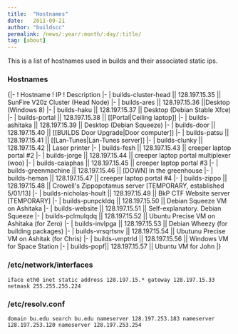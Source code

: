 ```yaml
---
title:  "Hostnames"
date:   2011-09-21
author: "buildscc"
permalink: /news/:year/:month/:day/:title/
tag: [about]
---
```


This is a list of hostnames used in builds and their associated static ips.

### Hostnames

{|- ! Hostname ! IP ! Description |- | builds-cluster-head || 128.197.15.35 || SunFire V20z Cluster (Head Node) |- | builds-ares || 128.197.15.36 ||Desktop (Windows 8) |- | builds-haku || 128.197.15.37 || Desktop (Debian Stable Xfce) |- | builds-portal || 128.197.15.38 || [[Portal|Ceiling laptop]] |- | builds-ashitaka || 128.197.15.39 || Desktop (Debian Squeeze) |- | builds-door || 128.197.15.40 || [[BUILDS Door Upgrade|Door computer]] |- | builds-patsu || 128.197.15.41 || [[Lan-Tunes|Lan-Tunes server]] |- | builds-clunky || 128.197.15.42 || Laser printer |- | builds-fesh || 128.197.15.43 || creeper laptop portal #2 |- | builds-jorge || 128.197.15.44 || creeper laptop portal multiplexer (woo) |- | builds-caiaphas || 128.197.15.45 || creeper laptop portal #3 |- | builds-greenmachine || 128.197.15.46 || [DOWN] In the greenhouse |- | builds-heman || 128.197.15.47 || creeper laptop portal #4 |- | builds-zippo || 128.197.15.48 || Crowell's Zippopotamus server [TEMPORARY, established 5/01/13] |- | builds-nicholas-hoult || 128.197.15.49 || BkP CTF Website server [TEMPORARY] |- | builds-punpckldq || 128.197.15.50 || Debian Squeeze VM on Ashitaka |- | builds-website || 128.197.15.51 || Self-explanatory. Debian Squeeze |- | builds-pclmulqdq || 128.197.15.52 || Ubuntu Precise VM on Ashitaka (for Zero) |- | builds-invlpga || 128.197.15.53 || Debian Wheezy (for building packages) |- | builds-vrsqrtsnv || 128.197.15.54 || Ubutunu Precise VM on Ashitak (for Chris) |- | builds-vmptrld || 128.197.15.56 || Windows VM for Space Station |- | builds-popf|| 128.197.15.57 || Ubuntu VM for John |}

### /etc/network/interfaces

```
iface eth0 inet static address 128.197.15.* gateway 128.197.15.33 netmask 255.255.255.224
```

### /etc/resolv.conf

```
domain bu.edu search bu.edu nameserver 128.197.253.183 nameserver 128.197.253.120 nameserver 128.197.253.254
```